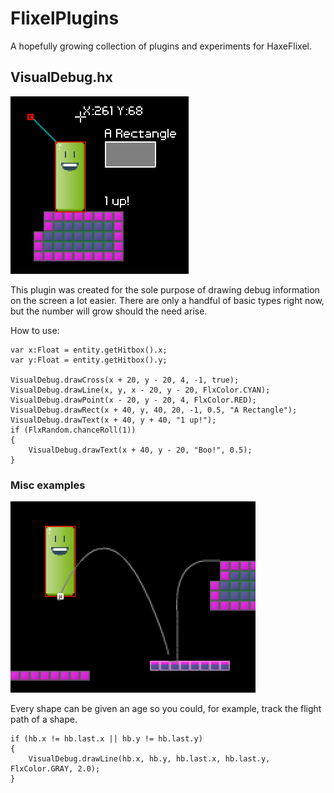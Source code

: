 FlixelPlugins
========

A hopefully growing collection of plugins and experiments for HaxeFlixel.

## VisualDebug.hx

![drawCross() with position data](VisualDebug.png)

This plugin was created for the sole purpose of drawing debug information on the screen a lot easier. There are only a handful of basic types right now, but the number will grow should the need arise.

How to use:

    var x:Float = entity.getHitbox().x;
    var y:Float = entity.getHitbox().y;

    VisualDebug.drawCross(x + 20, y - 20, 4, -1, true);
    VisualDebug.drawLine(x, y, x - 20, y - 20, FlxColor.CYAN);
    VisualDebug.drawPoint(x - 20, y - 20, 4, FlxColor.RED);
    VisualDebug.drawRect(x + 40, y, 40, 20, -1, 0.5, "A Rectangle");
    VisualDebug.drawText(x + 40, y + 40, "1 up!");
    if (FlxRandom.chanceRoll(1))
    {
        VisualDebug.drawText(x + 40, y - 20, "Boo!", 0.5);
    }


### Misc examples

![Example](VisualDebug_Age.png)

Every shape can be given an age so you could, for example, track the flight path of a shape.

	if (hb.x != hb.last.x || hb.y != hb.last.y)
	{
		VisualDebug.drawLine(hb.x, hb.y, hb.last.x, hb.last.y, FlxColor.GRAY, 2.0);
	}